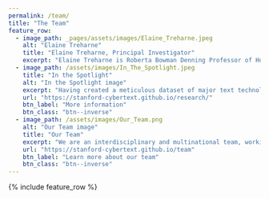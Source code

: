 ```yaml
---
permalink: /team/
title: "The Team"
feature_row:
  - image_path: _pages/assets/images/Elaine_Treharne.jpeg
    alt: "Elaine Treharne"
    title: "Elaine Treharne, Principal Investigator"
    excerpt: "Elaine Treharne is Roberta Bowman Denning Professor of Humanities at Stanford. In addition to serving as director of CESTA, she directs [Stanford Text Technologies](https://texttechnologies.stanford.edu/), an interdisciplinary program that draws upon both History of the Book and Digital Humanities to investigate the long history of 'text.' She is Principal Investigator of Stanford's contribution to the NEH-funded, multi-institutional project '[Global Currents: Cultures of Literary Networks, 1050-1900](https://globalcurrents.stanford.edu/)'. Professor Treharne is a keen advocate and critic of the use of digital technologies in the classroom; in addition to a seminar on the history of text technologies, she offers an online course, 'Digging Deeper,' that explores the creation and interpretation of manuscripts. Since 2015, she has served as co-director of the undergraduate Digital Humanities Minor."
  - image_path: /assets/images/In_The_Spotlight.jpeg
    title: "In the Spotlight"
    alt: "In the Spotlight image"
    excerpt: "Having created a meticulous dataset of major text technologies through history, our project is now in its second phase. Learn more about how  we move from this dataset to employing big data in order to test and verify the patterns we have found."
    url: "https://stanford-cybertext.github.io/research/"
    btn_label: "More information"
    btn_class: "btn--inverse"
  - image_path: /assets/images/Our_Team.png
    alt: "Our Team image"
    title: "Our Team"
    excerpt: "We are an interdisciplinary and multinational team, working together to understand the patterns behind the history of text technologies."
    url: "https://stanford-cybertext.github.io/team"
    btn_label: "Learn more about our team"
    btn_class: "btn--inverse"
---
```


{% include feature_row %}
